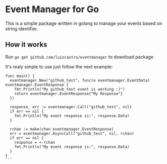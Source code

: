 Event Manager for Go
========

This is a simple package written in golang to manage your events based on string identifier.

How it works
--------------

Run ``go get github.com/luiscastro/eventmanager`` to download package

It's realy simple to use just follow the next example:

````
func main() {
  eventmanager.New("github_test", func(e eventmanager.EventData) eventmanager.EventResponse {
    fmt.Println("My github_test event is working :)")
    return eventmanager.EventResponse{"My Response"}
  })

  response, err := eventmanager.Call("github_test", nil)
  if err == nil {
    fmt.Println("My event response is:", response.Data)
  }

  rchan := make(chan eventmanager.EventResponse)
  err = eventmanager.AsyncCall("github_test", nil, rchan)
  if err == nil {
    response = <-rchan
    fmt.Println("My event response is:", response.Data)
  }
}
```

